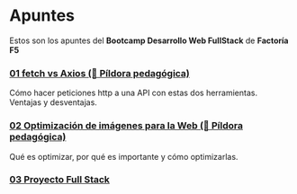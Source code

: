 # Apuntes

Estos son los apuntes del **Bootcamp Desarrollo Web FullStack** de **Factoría F5**

### [01 fetch vs Axios (💊 Píldora pedagógica)](apuntes/01.fetch_vs_axios)
Cómo hacer peticiones http a una API con estas dos herramientas.  
Ventajas y desventajas.

### [02 Optimización de imágenes para la Web (💊 Píldora pedagógica)](apuntes/02.Optimización_de_imágenes_para_la_Web)
Qué es optimizar, por qué es importante y cómo optimizarlas.

### [03 Proyecto Full Stack](apuntes/03.Proyecto_FrontEnd_BackEnd)
